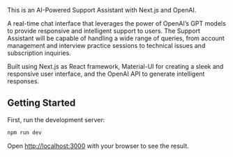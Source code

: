 This is an AI-Powered Support Assistant with Next.js and OpenAI. 

A real-time chat interface that leverages the power of OpenAI’s GPT models to provide responsive and intelligent support to users. 
The Support Assistant will be capable of handling a wide range of queries, from account management and interview practice sessions to technical issues and subscription inquiries.

Built using Next.js as React framework, Material-UI for creating a sleek and responsive user interface, and the OpenAI API to generate intelligent responses.

## Getting Started

First, run the development server:

```bash
npm run dev
```

Open [http://localhost:3000](http://localhost:3000) with your browser to see the result.